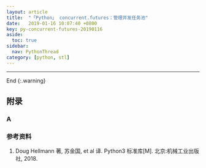 ```yaml
---
layout: article
title:  "「Python」 concurrent.futures：管理并发任务池"
date:   2019-01-16 10:07:40 +0800
key: py-concurrent-futures-20190116
aside:
  toc: true
sidebar:
  nav: PythonThread
category: [python, stl]
---
```



-------------------  
 End
{:.warning}  



## 附录
### A

### 参考资料
1. Doug Hellmann 著, 苏金国, et al 译. Python3 标准库[M]. 北京:机械工业出版社, 2018.
